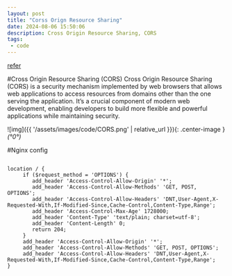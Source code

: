 ```yaml
---
layout: post
title: "Corss Orign Resource Sharing"
date: 2024-08-06 15:50:06
description: Cross Origin Resource Sharing, CORS 
tags: 
 - code
---
```



[refer](https://supertokens.com/blog/what-is-cross-origin-resource-sharing)

#Cross Origin Resource Sharing (CORS) 
Cross Origin Resource Sharing (CORS) is a security mechanism implemented by web browsers that allows web applications to access resources from domains other than the one serving the application. It’s a crucial component of modern web development, enabling developers to build more flexible and powerful applications while maintaining security.


![img]({{ '/assets/images/code/CORS.png' | relative_url }}){: .center-image }*(°0°)*

#Nginx config
```

location / {
     if ($request_method = 'OPTIONS') {
        add_header 'Access-Control-Allow-Origin' '*';
        add_header 'Access-Control-Allow-Methods' 'GET, POST, OPTIONS';
        add_header 'Access-Control-Allow-Headers' 'DNT,User-Agent,X-Requested-With,If-Modified-Since,Cache-Control,Content-Type,Range';
        add_header 'Access-Control-Max-Age' 1728000;
        add_header 'Content-Type' 'text/plain; charset=utf-8';
        add_header 'Content-Length' 0;
        return 204;
     }
     add_header 'Access-Control-Allow-Origin' '*';
     add_header 'Access-Control-Allow-Methods' 'GET, POST, OPTIONS';
     add_header 'Access-Control-Allow-Headers' 'DNT,User-Agent,X-Requested-With,If-Modified-Since,Cache-Control,Content-Type,Range';
}


```

